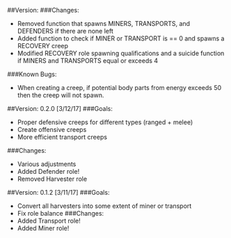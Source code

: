 
##Version:
###Changes:
- Removed function that spawns MINERS, TRANSPORTS, and DEFENDERS if there are none left
- Added function to check if MINER or TRANSPORT is == 0 and spawns a RECOVERY creep
- Modified RECOVERY role spawning qualifications and a suicide function if MINERS and TRANSPORTS equal or exceeds 4

###Known Bugs:
- When creating a creep, if potential body parts from energy exceeds 50 then the creep will not spawn.

##Version: 0.2.0 [3/12/17]
###Goals:
- Proper defensive creeps for different types (ranged + melee)
- Create offensive creeps
- More efficient transport creeps

###Changes:
- Various adjustments
- Added Defender role!
- Removed Harvester role

##Version: 0.1.2 [3/11/17]
###Goals:
- Convert all harvesters into some extent of miner or transport
- Fix role balance
###Changes:
- Added Transport role!
- Added Miner role!
